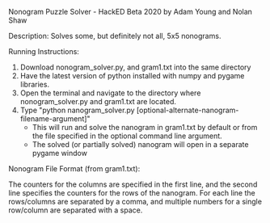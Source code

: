 Nonogram Puzzle Solver - HackED Beta 2020
by Adam Young and Nolan Shaw


Description:
Solves some, but definitely not all, 5x5 nonograms.


Running Instructions:
1. Download nonogram_solver.py, and gram1.txt into the same directory
2. Have the latest version of python installed with numpy and pygame libraries.
3. Open the terminal and navigate to the directory where nonogram_solver.py and gram1.txt are located.
4. Type "python nanogram_solver.py [optional-alternate-nanogram-filename-argument]"
   - This will run and solve the nanogram in gram1.txt by default or from the file specified in the optional command line argument.
   - The solved (or partially solved) nanogram will open in a separate pygame window
  
  
Nonogram File Format (from gram1.txt):

The counters for the columns are specified in the first line, and the second line specifies the counters for the rows of the nanogram.
For each line the rows/columns are separated by a comma, and multiple numbers for a single row/column are separated with a space.
